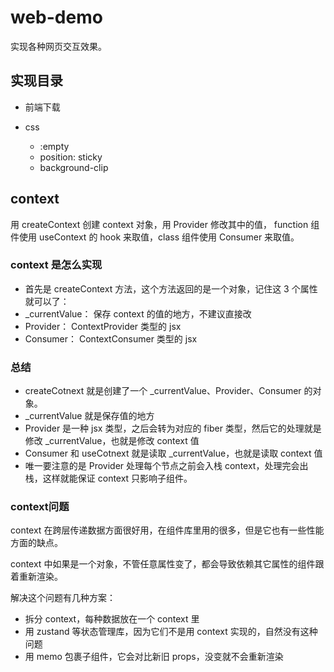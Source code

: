 # web-demo
实现各种网页交互效果。

## 实现目录
- 前端下载

- css
    - :empty
    - position: sticky
    - background-clip




## context
用 createContext 创建 context 对象，用 Provider 修改其中的值， function 组件使用 useContext 的 hook 来取值，class 组件使用 Consumer 来取值。

### context 是怎么实现
- 首先是 createContext 方法，这个方法返回的是一个对象，记住这 3 个属性就可以了：
- _currentValue： 保存 context 的值的地方，不建议直接改
- Provider： ContextProvider 类型的 jsx
- Consumer： ContextConsumer 类型的 jsx


### 总结
- createCotnext 就是创建了一个 _currentValue、Provider、Consumer 的对象。
- _currentValue 就是保存值的地方
- Provider 是一种 jsx 类型，之后会转为对应的 fiber 类型，然后它的处理就是修改 _currentValue，也就是修改 context 值
- Consumer 和 useCotnext 就是读取 _currentValue，也就是读取 context 值
- 唯一要注意的是 Provider 处理每个节点之前会入栈 context，处理完会出栈，这样就能保证 context 只影响子组件。


### context问题
context 在跨层传递数据方面很好用，在组件库里用的很多，但是它也有一些性能方面的缺点。

context 中如果是一个对象，不管任意属性变了，都会导致依赖其它属性的组件跟着重新渲染。

解决这个问题有几种方案：
- 拆分 context，每种数据放在一个 context 里
- 用 zustand 等状态管理库，因为它们不是用 context 实现的，自然没有这种问题
- 用 memo 包裹子组件，它会对比新旧 props，没变就不会重新渲染
